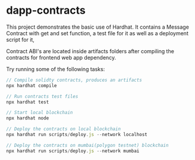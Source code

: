 # dapp-contracts

This project demonstrates the basic use of Hardhat. It contains a Message Contract with get and set function, a test file for it as well as a deployment script for it,

Contract ABI's are located inside artifacts folders after compiling the contracts for frontend web app dependency.

Try running some of the following tasks:

```js
// Compile solidty contracts, produces an artifacts
npx hardhat compile

// Run contracts test files
npx hardhat test

// Start local blockchain
npx hardhat node

// Deploy the contracts on local blockchain
npx hardhat run scripts/deploy.js --network localhost

// Deploy the contracts on mumbai(polygon testnet) blockchain
npx hardhat run scripts/deploy.js --network mumbai
```
